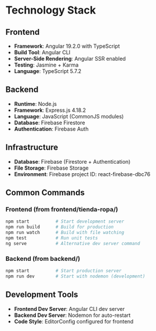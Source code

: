 # Technology Stack

## Frontend
- **Framework**: Angular 19.2.0 with TypeScript
- **Build Tool**: Angular CLI
- **Server-Side Rendering**: Angular SSR enabled
- **Testing**: Jasmine + Karma
- **Language**: TypeScript 5.7.2

## Backend
- **Runtime**: Node.js
- **Framework**: Express.js 4.18.2
- **Language**: JavaScript (CommonJS modules)
- **Database**: Firebase Firestore
- **Authentication**: Firebase Auth

## Infrastructure
- **Database**: Firebase (Firestore + Authentication)
- **File Storage**: Firebase Storage
- **Environment**: Firebase project ID: react-firebase-dbc76

## Common Commands

### Frontend (from frontend/tienda-ropa/)
```bash
npm start          # Start development server
npm run build      # Build for production
npm run watch      # Build with file watching
npm test           # Run unit tests
ng serve           # Alternative dev server command
```

### Backend (from backend/)
```bash
npm start          # Start production server
npm run dev        # Start with nodemon (development)
```

## Development Tools
- **Frontend Dev Server**: Angular CLI dev server
- **Backend Dev Server**: Nodemon for auto-restart
- **Code Style**: EditorConfig configured for frontend
